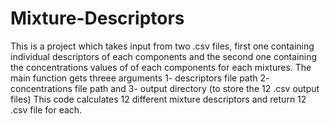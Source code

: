 # Mixture-Descriptors
This is a project which takes input from two .csv files, first one containing individual descriptors of each components and the second one containing the concentrations values of of each components for each mixtures.
The main function gets threee arguments  1- descriptors file path 2- concentrations file path and 3- output directory (to store the 12 .csv output files)
This code calculates 12 different mixture descriptors and return 12 .csv file for each. 
